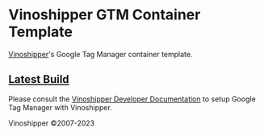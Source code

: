 # Vinoshipper GTM Container Template
[Vinoshipper](https://www.vinoshipper.com)'s Google Tag Manager container template.

## [Latest Build](https://github.com/Vinoshipper/gtm-container-template/releases/latest/download/vinoshipper-gtm.json)

Please consult the [Vinoshipper Developer Documentation](https://developer.vinoshipper.com/docs/injector-analytics-google-tag-manager) to setup Google Tag Manager with Vinoshipper.

Vinoshipper &copy;2007-2023